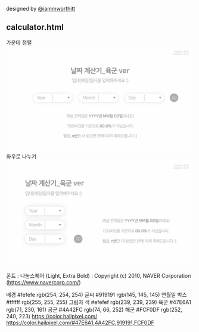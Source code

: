 designed by [@iammworthitt](https://www.instagram.com/iammworthitt/)

## calculator.html  
가운데 정렬
![calculator_center](calculator_center.jpg)
좌우로 나누기
![calculator_left](calculator_left.jpg)

폰트 : 나눔스퀘어 (Light, Extra Bold) : Copyright (c) 2010, NAVER Corporation (https://www.navercorp.com/)



배경 #fefefe rgb(254, 254, 254)
글씨 #919191 rgb(145, 145, 145)
연월일 박스 #ffffff rgb(255, 255, 255)
그림자 색 #efefef rgb(239, 239, 239)
육군 #47E6A1 rgb(71, 230, 161)
공군 #4A42FC rgb(74, 66, 252)
해군 #FCF0DF rgb(252, 240, 223)
https://color.hailpixel.com/
https://color.hailpixel.com/#47E6A1,4A42FC,919191,FCF0DF  
